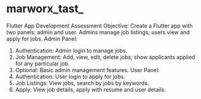 # marworx_tast_

Flutter App Development Assessment
Objective: Create a Flutter app with two panels: admin and user. Admins manage job
listings; users view and apply for jobs.
Admin Panel:
1. Authentication: Admin login to manage jobs.
2. Job Management: Add, view, edit, delete jobs; show applicants applied for any
particular job.
3. Optional: Basic admin management features.
User Panel:
1. Authentication: User login to apply for jobs.
2. Job Listings: View jobs, search by jobs by keywords.
3. Apply: View job details, apply with resume and user details.
